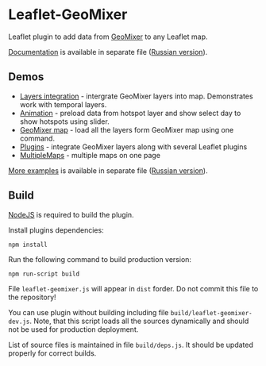 Leaflet-GeoMixer
================

Leaflet plugin to add data from [GeoMixer](http://geomixer.ru) to any Leaflet map. 

[Documentation](documentation.md) is available in separate file ([Russian version](documentation-rus.md)).

Demos
------
  * [Layers integration](http://ScanEx.github.com/Leaflet-GeoMixer/examples/GMXLayerLeaflet.html) - intergrate GeoMixer layers into map. Demonstrates work with temporal layers.
  * [Animation](http://ScanEx.github.com/Leaflet-GeoMixer/examples/Animation.html) - preload data from hotspot layer and show select day to show hotspots using slider.
  * [GeoMixer map](http://ScanEx.github.com/Leaflet-GeoMixer/examples/GeoMixerMap.html) - load all the layers form GeoMixer map using one command.
  * [Plugins](http://ScanEx.github.com/Leaflet-GeoMixer/examples/Plugins.html) - integrate GeoMixer layers along with several Leaflet plugins
  * [MultipleMaps](http://ScanEx.github.com/Leaflet-GeoMixer/examples/MultipleMaps.html) - multiple maps on one page

[More examples](documentation-examples.md) is available in separate file ([Russian version](documentation-examples-rus.md)).

Build
------

[NodeJS](http://nodejs.org/) is required to build the plugin.

Install plugins dependencies:
```
npm install
```

Run the following command to build production version:
```
npm run-script build
```

File `leaflet-geomixer.js` will appear in `dist` forder. Do not commit this file to the repository!

You can use plugin without building including file `build/leaflet-geomixer-dev.js`. Note, that this script loads all the sources dynamically and should not be used for production deployment.

List of source files is maintained in file `build/deps.js`. It should be updated properly for correct builds.
